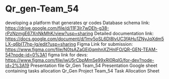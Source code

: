 # Qr_gen-Team_54
developing a platform that generates qr codes
Database schema link: https://drive.google.com/file/d/11F3Ir7wDEh-g38-rPzNzmgE67XnNkMhK/view?usp=sharing
Detailed documentation link: https://docs.google.com/document/d/1mv5oSL6Dl8lvUC3fAHu1ZNyJqXdm5LX-q6bIT7hp-lg/edit?usp=sharing
Figma Link for submission: https://www.figma.com/file/N0tsAZaGEi0qmhnXZHnlFO/QR-GEN-TEAM-54?node-id=0%3A1
figma link for devs: https://www.figma.com/file/iwU5rCbpMmSe99xRl0RqIG/for-dev?node-id=2%3A19
Presentation file Qr_Gen Team_54 Presentation
Google sheet containing tasks allocation Qr_Gen Project Team_54 Task Allocation Sheet

